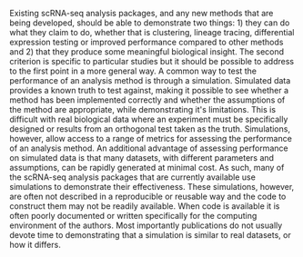 Existing scRNA-seq analysis packages, and any new methods that are being developed, should be able to demonstrate two things: 1) they can do what they claim to do, whether that is clustering, lineage tracing, differential expression testing or improved performance compared to other methods and 2) that they produce some meaningful biological insight. The second criterion is specific to particular studies but it should be possible to address to the first point in a more general way. A common way to test the performance of an analysis method is through a simulation. Simulated data provides a known truth to test against, making it possible to see whether a method has been implemented correctly and whether the assumptions of the method are appropriate, while demonstrating it's limitations. This is difficult with real biological data where an experiment must be specifically designed or results from an orthogonal test taken as the truth. Simulations, however, allow access to a range of metrics for assessing the performance of an analysis method. An additional advantage of assessing performance on simulated data is that many datasets, with different parameters and assumptions, can be rapidly generated at minimal cost. As such, many of the scRNA-seq analysis packages that are currently available use simulations to demonstrate their effectiveness. These simulations, however, are often not described in a reproducible or reusable way and the code to construct them may not be readily available. When code is available it is often poorly documented or written specifically for the computing environment of the authors. Most importantly publications do not usually devote time to demonstrating that a simulation is similar to real datasets, or how it differs.